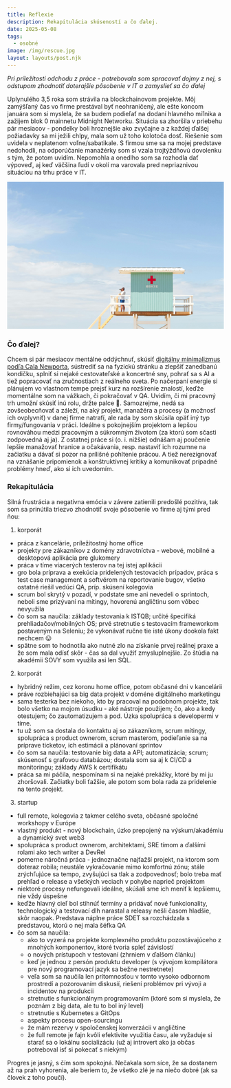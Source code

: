 ```yaml
---
title: Reflexie
description: Rekapitulácia skúseností a čo ďalej.
date: 2025-05-08
tags:
  - osobné
image: /img/rescue.jpg
layout: layouts/post.njk
---
```


*Pri príležitosti odchodu z práce - potrebovala som spracovať dojmy z nej, s odstupom zhodnotiť doterajšie pôsobenie v IT a zamyslieť sa čo ďalej*

Uplynulého 3,5 roka som strávila na blockchainovom projekte. Môj zamýšľaný čas vo firme prestával byť neohraničený, ale ešte koncom januára som si myslela, že sa budem podieľať na dodaní hlavného míľnika a zažijem blok 0 mainnetu Midnight Networku.
Situácia sa zhoršila v priebehu pár mesiacov - pondelky boli hroznejšie ako zvyčajne a z každej ďalšej požiadavky sa mi ježili chlpy, mala som už toho kolotoča dosť. Riešenie som uvidela v neplatenom voľne/sabatikale. S firmou sme sa na mojej predstave nedohodli, na odporúčanie manažérky som si vzala trojtýždňovú dovolenku s tým, že potom uvidím. Nepomohla a onedlho som sa rozhodla dať výpoveď, aj keď väčšina ľudí v okolí ma varovala pred nepriaznivou situáciou na trhu práce v IT.

![Záchrana](/img/rescue.jpg)

### Čo ďalej?

Chcem si pár mesiacov mentálne oddýchnuť, skúsiť [digitálny minimalizmus podľa Cala Newporta](https://www.databazeknih.cz/prehled-knihy/digitalni-minimalismus-425192), sústrediť sa na fyzickú stránku a zlepšiť zanedbanú kondičku, splniť si nejaké cestovateľské a koncertné sny, pohrať sa s AI a tiež popracovať na zručnostiach z reálneho sveta.
Po načerpaní energie si plánujem vo vlastnom tempe prejsť kurz na rozšírenie znalostí, keďže momentálne som na vážkach, či pokračovať v QA. Uvidím, či mi pracovný trh umožní skúsiť inú rolu, držte palce 🙂.
Samozrejme, nedá sa zovšeobecňovať a záleží, na aký projekt, manažéra a procesy (a možnosť ich ovplyvniť) v danej firme natrafí, ale rada by som skúsila opäť iný typ firmy/fungovania v práci. Ideálne s pokojnejším projektom a lepšou rovnováhou medzi pracovným a súkromným životom (za ktorú som sčasti zodpovedná aj ja). Z ostatnej práce si (o. i. nižšie) odnášam aj poučenie lepšie manažovať hranice a očakávania, resp. nastaviť ich rozumne na začiatku a dávať si pozor na prílišné pohltenie prácou. A tiež nerezignovať na vznášanie pripomienok a konštruktívnej kritiky a komunikovať prípadné problémy hneď, ako si ich uvedomím.

### Rekapitulácia

Silná frustrácia a negatívna emócia v závere zatienili predošlé pozitíva, tak som sa prinútila triezvo zhodnotiť svoje pôsobenie vo firme aj tými pred ňou:

1. korporát
- práca z kancelárie, príležitostný home office
- projekty pre zákazníkov z domény zdravotníctva - webové, mobilné a desktopová aplikácia pre glukomery
- práca v tíme viacerých testerov na tej istej aplikácii
- gro bola príprava a exekúcia pridelených testovacích prípadov, práca s test case management a softvérom na reportovanie bugov, všetko ostatné riešil vedúci QA, príp. skúsení kolegovia
- scrum bol skrytý v pozadí, v podstate sme ani nevedeli o sprintoch, neboli sme prizývaní na mítingy, hovorenú angličtinu som vôbec nevyužila
- čo som sa naučila: základy testovania k ISTQB; určité špecifiká prehliadačov/mobilných OS; prvé stretnutie s testovacím frameworkom postaveným na Seleniu; že vykonávať ručne tie isté úkony dookola fakt nechcem 😛
- spätne som to hodnotila ako nutné zlo na získanie prvej reálnej praxe a že som mala odísť skôr - čas sa dal využiť zmysluplnejšie. Zo štúdia na akadémii SOVY som využila asi len SQL.

2. korporát
- hybridný režim, cez koronu home office, potom občasné dni v kancelárii
- práve rozbiehajúci sa big data projekt v doméne digitálneho marketingu
- sama testerka bez niekoho, kto by pracoval na podobnom projekte, tak bolo všetko na mojom úsudku - aké nástroje použijem; čo, ako a kedy otestujem; čo zautomatizujem a pod. Úzka spolupráca s developermi v tíme.
- tu už som sa dostala do kontaktu aj so zákazníkom, scrum mítingy, spolupráca s product ownerom, scrum masterom, podieľanie sa na príprave ticketov, ich estimácii a plánovaní sprintov
- čo som sa naučila: testovanie big data a API; automatizácia; scrum; skúsenosť s grafovou databázou; dostala som sa aj k CI/CD a monitoringu; základy AWS k certifikátu
- práca sa mi páčila, nespomínam si na nejaké prekážky, ktoré by mi ju zhoršovali. Začiatky boli ťažšie, ale potom som bola rada za pridelenie na tento projekt.

3. startup
- full remote, kolegovia z takmer celého sveta, občasné spoločné workshopy v Európe
- vlastný produkt - nový blockchain, úzko prepojený na výskum/akadémiu a dynamický svet web3
- spolupráca s product ownerom, architektami, SRE tímom a ďalšími rolami ako tech writer a DevRel
- pomerne náročná práca - jednoznačne najťažší projekt, na ktorom som doteraz robila; neustále vykračovanie mimo komfortnú zónu; stále zrýchľujúce sa tempo, zvyšujúci sa tlak a zodpovednosť; bolo treba mať prehľad o release a všetkých veciach v pohybe naprieč projektom
- niektoré procesy nefungovali ideálne, skúšali sme ich meniť k lepšiemu, nie vždy úspešne
- keďže hlavný cieľ bol stihnúť termíny a pridávať nové funkcionality, technologický a testovací dlh narastal a releasy nešli časom hladšie, skôr naopak. Predstava náplne práce SDET sa rozchádzala s predstavou, ktorú o nej mala šéfka QA
- čo som sa naučila:
  - ako to vyzerá na projekte komplexného produktu pozostávajúceho z mnohých komponentov, ktoré tvoria spleť závislostí
  - o nových prístupoch v testovaní (zhrniem v ďalšom článku)
  - keď je jednou z persón produktu developer (s vývojom kompilátora pre nový programovací jazyk sa bežne nestretnete)
  - veľa som sa naučila len prítomnosťou v tomto vysoko odbornom prostredí a pozorovaním diskusií, riešení problémov pri vývoji a incidentov na produkcii
  - stretnutie s funkcionálnym programovaním (ktoré som si myslela, že poznám z big data, ale tu to bol iný level)
  - stretnutie s Kubernetes a GitOps
  - aspekty procesu open-sourcingu
  - že mám rezervy v spoločenskej konverzácii v angličtine
  - že full remote je fajn kvôli efektivite využitia času, ale vyžaduje si starať sa o lokálnu socializáciu (už aj introvert ako ja občas potreboval ísť si pokecať s niekým)

Progres je jasný, s čím som spokojná. Nečakala som síce, že sa dostanem až na prah vyhorenia, ale beriem to, že všetko zlé je na niečo dobré (ak sa človek z toho poučí).
